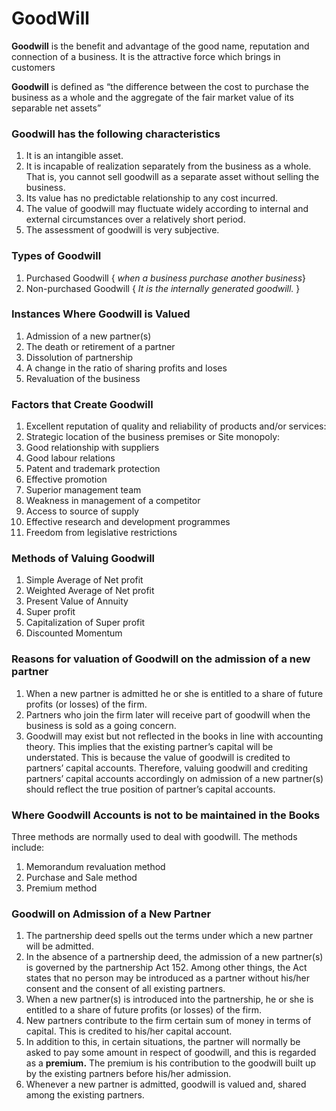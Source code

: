 # GoodWill
 
**Goodwill** is the benefit and advantage of the good name, reputation and connection of a business. It is the attractive force which brings in customers


**Goodwill** is defined as “the difference between the cost to purchase the business as a whole and the aggregate of the fair market value of its separable net assets”

### Goodwill has the following characteristics
1. It is an intangible asset.
2. It is incapable of realization separately from the business as a whole. That is, you cannot sell goodwill as a separate asset without selling the business.
3. Its value has no predictable relationship to any cost incurred.
4. The value of goodwill may fluctuate widely according to internal and external 
circumstances over a relatively short period.
5. The assessment of goodwill is very subjective.

### Types of Goodwill
1. Purchased Goodwill { *when a business purchase another business*}
2. Non-purchased Goodwill { *It is the internally generated goodwill.* }

### Instances Where Goodwill is Valued
1. Admission of a new partner(s)
2. The death or retirement of a partner
3. Dissolution of partnership
4. A change in the ratio of sharing profits and loses
5. Revaluation of the business

### Factors that Create Goodwill
1.  Excellent reputation of quality and reliability of products and/or services:
2.  Strategic location of the business premises or Site monopoly:
3.  Good relationship with suppliers
4.  Good labour relations
5.  Patent and trademark protection
6.  Effective promotion
7.  Superior management team
8.  Weakness in management of a competitor
9.  Access to source of supply
10.  Effective research and development programmes
11.  Freedom from legislative restrictions



### Methods of Valuing Goodwill
1. Simple Average of Net profit 
2. Weighted Average of Net profit
3. Present Value of Annuity
4. Super profit 
5. Capitalization of Super profit
6. Discounted Momentum

### Reasons for valuation of Goodwill on the admission of a new partner
1. When a new partner is admitted he or she is entitled to a share of future profits (or losses) of the firm. 
2. Partners who join the firm later will receive part of goodwill when the business is sold as a going concern. 
3. Goodwill may exist but not reflected in the books in line with accounting theory. This implies that the existing partner’s capital will be understated. This is because the value of goodwill is credited to partners’ capital accounts. Therefore, valuing goodwill and crediting partners’ capital accounts accordingly on admission of a new partner(s) should reflect the true position of partner’s capital accounts.

### Where Goodwill Accounts is not to be maintained in the Books
Three methods are normally used to deal with goodwill. The methods include:
1. Memorandum revaluation method
2. Purchase and Sale method
3. Premium method

### Goodwill on Admission of a New Partner
1. The partnership deed spells out the terms under which a new partner will be admitted.
2. In the absence of a partnership deed, the admission of a new partner(s) is governed by the partnership Act 152. Among other things, the Act states that no person may be introduced as a partner without his/her consent and the consent of all existing partners.
3. When a new partner(s) is introduced into the partnership, he or she is entitled to a share of future profits (or losses) of the firm. 
4. New partners contribute to the firm certain sum of money in terms of capital. This is credited to his/her capital account.
5. In addition to this, in certain situations, the partner will normally be asked to pay some amount in respect of goodwill, and this is regarded as a **premium.** The premium is his contribution to the goodwill built up by the existing partners before his/her admission.
6. Whenever a new partner is admitted, goodwill is valued and, shared among the 
existing partners. 




